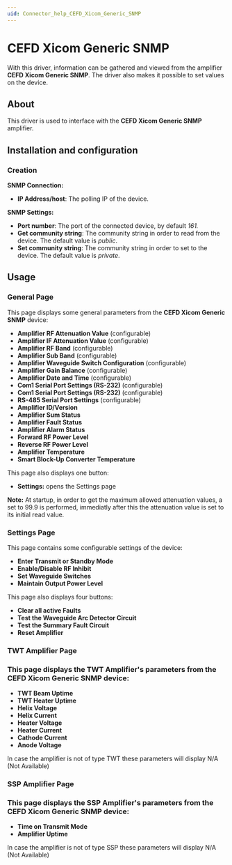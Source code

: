 ```yaml
---
uid: Connector_help_CEFD_Xicom_Generic_SNMP
---
```


# CEFD Xicom Generic SNMP

With this driver, information can be gathered and viewed from the amplifier **CEFD Xicom Generic SNMP**. The driver also makes it possible to set values on the device.

## About

This driver is used to interface with the **CEFD Xicom Generic SNMP** amplifier.

## Installation and configuration

### Creation

**SNMP Connection:**

- **IP Address/host**: The polling IP of the device.

**SNMP Settings:**

- **Port number**: The port of the connected device, by default *161.*
- **Get community string**: The community string in order to read from the device. The default value is *public*.
- **Set community string**: The community string in order to set to the device. The default value is *private*.

## Usage

### General Page

This page displays some general parameters from the **CEFD Xicom Generic SNMP** device:

- **Amplifier RF Attenuation Value** (configurable)
- **Amplifier IF Attenuation Value** (configurable)
- **Amplifier RF Band** (configurable)
- **Amplifier Sub Band** (configurable)
- **Amplifier Waveguide Switch Configuration** (configurable)
- **Amplifier Gain Balance** (configurable)
- **Amplifier Date and Time** (configurable)
- **Com1 Serial Port Settings (RS-232)** (configurable)
- **Com1 Serial Port Settings (RS-232)** (configurable)
- **RS-485 Serial Port Settings** (configurable)
- **Amplifier ID/Version**
- **Amplifier Sum Status**
- **Amplifier Fault Status**
- **Amplifier Alarm Status**
- **Forward RF Power Level**
- **Reverse RF Power Level**
- **Amplifier Temperature**
- **Smart Block-Up Converter Temperature**

This page also displays one button:

- **Settings:** opens the Settings page

**Note:** At startup, in order to get the maximum allowed attenuation values, a set to 99.9 is performed, immediatly after this the attenuation value is set to its initial read value.

### Settings Page

This page contains some configurable settings of the device:

- **Enter Transmit or Standby Mode**
- **Enable/Disable RF Inhibit**
- **Set Waveguide Switches**
- **Maintain Output Power Level**

This page also displays four buttons:

- **Clear all active Faults**
- **Test the Waveguide Arc Detector Circuit**
- **Test the Summary Fault Circuit**
- **Reset Amplifier**

### TWT Amplifier Page

### This page displays the TWT Amplifier's parameters from the CEFD Xicom Generic SNMP device:

- **TWT Beam Uptime**
- **TWT Heater Uptime**
- **Helix Voltage**
- **Helix Current**
- **Heater Voltage**
- **Heater Current**
- **Cathode Current**
- **Anode Voltage**

In case the amplifier is not of type TWT these parameters will display N/A (Not Available)

### SSP Amplifier Page

### This page displays the SSP Amplifier's parameters from the CEFD Xicom Generic SNMP device:

- **Time on Transmit Mode**
- **Amplifier Uptime**

In case the amplifier is not of type SSP these parameters will display N/A (Not Available)
